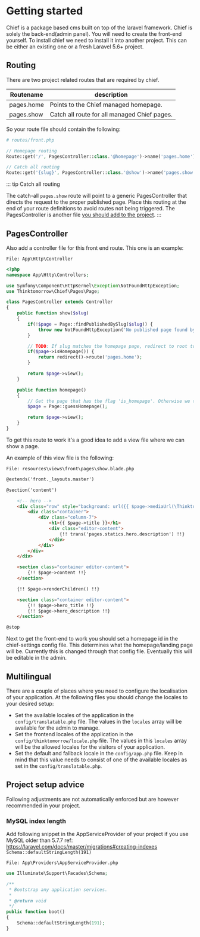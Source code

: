 # Getting started

Chief is a package based cms built on top of the laravel framework.
Chief is solely the back-end(admin panel). You will need to create the front-end yourself.
To install chief we need to install it into another project.
This can be either an existing one or a fresh Laravel 5.6+ project.

## Routing
There are two project related routes that are required by chief. 

| Routename        | description           |
| ------------- |-------------|
| pages.home      | Points to the Chief managed homepage. |
| pages.show    | Catch all route for all managed Chief pages.      |

So your route file should contain the following:

```php
# routes/front.php

// Homepage routing
Route::get('/', PagesController::class.'@homepage')->name('pages.home');

// Catch all routing
Route::get('{slug}', PagesController::class.'@show')->name('pages.show')->where('slug', '(.*)?');

```

::: tip
Catch all routing

The catch-all `pages.show` route will point to a generic PagesController that directs the request
to the proper published page. Place this routing at the end of your route definitions 
to avoid routes not being triggered. The PagesController is another file [you should add to the project](#pagescontroller).
:::

## PagesController
Also add a controller file for this front end route.
This one is an example:

```File: App\Http\Controller```
```php
<?php
namespace App\Http\Controllers;

use Symfony\Component\HttpKernel\Exception\NotFoundHttpException;
use Thinktomorrow\Chief\Pages\Page;

class PagesController extends Controller
{
    public function show($slug)
    {
        if(!$page = Page::findPublishedBySlug($slug)) {
            throw new NotFoundHttpException('No published page found by slug ['.$slug.']');
        }

        // TODO: If slug matches the homepage page, redirect to root to avoid duplicate content
        if($page->isHomepage()) {
            return redirect()->route('pages.home');
        }

        return $page->view();
    }

    public function homepage()
    {
        // Get the page that has the flag 'is_homepage'. Otherwise we take the first singles pages found. If not found, we take the first published page...
        $page = Page::guessHomepage();

        return $page->view();
    }
}
```

To get this route to work it's a good idea to add a view file where we can show a page.

An example of this view file is the following:

```File: resources\views\front\pages\show.blade.php```
```html
@extends('front._layouts.master')

@section('content')

    <!-- hero -->
    <div class="row" style="background: url({{ $page->mediaUrl(\Thinktomorrow\Chief\Media\MediaType::HERO) }}) top right no-repeat;">
        <div class="container">
            <div class="column-7">
                <h1>{{ $page->title }}</h1>
                <div class="editor-content">
                    {!! trans('pages.statics.hero.description') !!}
                </div>
            </div>
        </div>
    </div>

    <section class="container editor-content">
        {!! $page->content !!}
    </section>

    {!! $page->renderChildren() !!}

    <section class="container editor-content">
        {!! $page->hero_title !!}
        {!! $page->hero_description !!}
    </section>

@stop
```

Next to get the front-end to work you should set a homepage id in the chief-settings config file.
This determines what the homepage/landing page will be. Currently this is changed through that config file.
Eventually this will be editable in the admin.

## Multilingual

There are a couple of places where you need to configure the localisation of your application.
At the following files you should change the locales to your desired setup:

- Set the available locales of the application in the `config/translatable.php` file. The values in the `locales` array will be available for the admin to manage.
- Set the frontend locales of the application in the `config/thinktomorrow/locale.php` file. The values in this `locales` array will be the allowed locales for the visitors of your application.
- Set the default and fallback locale in the `config/app.php` file. Keep in mind that this value needs to consist of one of the available locales as set in the `config/translatable.php`.

## Project setup advice
Following adjustments are not automatically enforced but are however recommended in your project.

### MySQL index length
Add following snippet in the AppServiceProvider of your project if you use MySQL older than 5.7.7
ref: https://laravel.com/docs/master/migrations#creating-indexes
`Schema::defaultStringLength(191)`

```File: App\Providers\AppServiceProvider.php```
```php
use Illuminate\Support\Facades\Schema;

/**
 * Bootstrap any application services.
 *
 * @return void
 */
public function boot()
{
    Schema::defaultStringLength(191);
}
```
